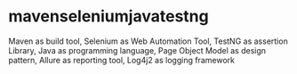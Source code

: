 # mavenseleniumjavatestng
 Maven as build tool, Selenium as Web Automation Tool, TestNG as assertion Library, Java as programming language, Page Object Model as design pattern, Allure as reporting tool, Log4j2 as logging framework
